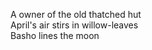 A owner of the old thatched hut    
April's air stirs in willow-leaves    
Basho lines the moon    

